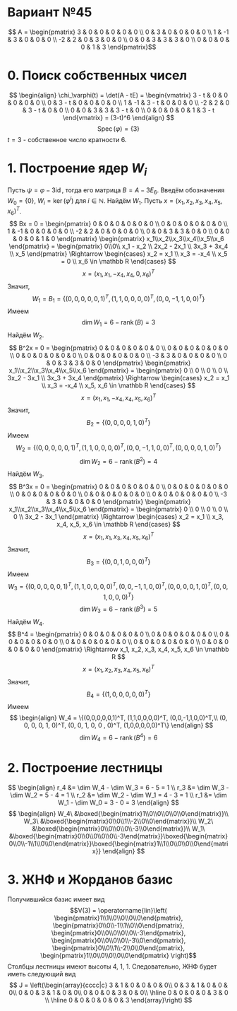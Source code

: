 # Вариант №45
$$
A = \begin{pmatrix}
3 & 0 & 0 & 0 & 0 & 0 \\ 
0 & 3 & 0 & 0 & 0 & 0 \\
1 & -1 & 3 & 0 & 0 & 0 \\
-2 & 2 & 0 & 3 & 0 & 0 \\
0 & 0 & 3 & 3 & 3 & 0 \\
0 & 0 & 0 & 0 & 1 & 3
\end{pmatrix}$$
# 0. Поиск собственных чисел
$$
\begin{align}
	\chi_\varphi(t) = \det(A - tE) = 
	\begin{vmatrix}
	3 - t & 0 & 0 & 0 & 0 & 0 \\ 
	0 & 3 - t & 0 & 0 & 0 & 0 \\
	1 & -1 & 3 - t & 0 & 0 & 0 \\
	-2 & 2 & 0 & 3 - t & 0 & 0 \\
	0 & 0 & 3 & 3 & 3 - t & 0 \\
	0 & 0 & 0 & 0 & 1 & 3 - t
	\end{vmatrix} = (3-t)^6
\end{align}
$$
$$\operatorname{Spec}(\varphi) = \{3\}$$
$t = 3$ - собственное число кратности 6.
# 1. Построение ядер $W_i$
Пусть $\psi = \varphi - 3\operatorname{id}$, тогда его матрица $B = A - 3E_6$. Введём обозначения $W_0 = \{0\}$, $W_i = \ker(\varphi^i)$ для $i \in \mathbb N$. 
Найдём $W_1$. Пусть $x = (x_1, x_2, x_3, x_4, x_5, x_6)^T$. 
$$
Bx = 0 = 
\begin{pmatrix}
	0 & 0 & 0 & 0 & 0 & 0 \\ 
	0 & 0 & 0 & 0 & 0 & 0 \\
	1 & -1 & 0 & 0 & 0 & 0 \\
	-2 & 2 & 0 & 0 & 0 & 0 \\
	0 & 0 & 3 & 3 & 0 & 0 \\
	0 & 0 & 0 & 0 & 1 & 0
\end{pmatrix}
\begin{pmatrix}
	x_1\\x_2\\x_3\\x_4\\x_5\\x_6
\end{pmatrix} =
\begin{pmatrix}
	0\\0\\ x_1 - x_2 \\ 2x_2 - 2x_1 \\ 3x_3 + 3x_4 \\ x_5
\end{pmatrix}
\Rightarrow
\begin{cases}
	x_2 = x_1 \\
	x_3 = -x_4 \\
	x_5 = 0 \\
	x_6 \in \mathbb R
\end{cases}
$$
$$x = (x_1, x_1, -x_4, x_4, 0, x_6)^T$$
Значит,
$$W_1 = B_1 = \{(0,0,0,0,0,1)^T, (1,1,0,0,0,0)^T, (0,0,-1,1,0,0)^T\}$$
Имеем $$\dim W_1 = 6 - \operatorname{rank}(B) = 3$$
Найдём $W_2$.
$$
B^2x = 0 =
\begin{pmatrix}
	0 & 0 & 0 & 0 & 0 & 0 \\ 
	0 & 0 & 0 & 0 & 0 & 0 \\
	0 & 0 & 0 & 0 & 0 & 0 \\
	0 & 0 & 0 & 0 & 0 & 0 \\
	-3 & 3 & 0 & 0 & 0 & 0 \\
	0 & 0 & 3 & 3 & 0 & 0
\end{pmatrix}
\begin{pmatrix}
	x_1\\x_2\\x_3\\x_4\\x_5\\x_6
\end{pmatrix} =
\begin{pmatrix}
	0 \\ 0 \\ 0 \\ 0 \\ 3x_2 - 3x_1 \\ 3x_3 + 3x_4
\end{pmatrix}
\Rightarrow
\begin{cases}
	x_2 = x_1 \\
	x_3 = -x_4 \\
	x_5, x_6 \in \mathbb R
\end{cases}
$$
$$x = (x_1, x_1, -x_4, x_4, x_5, x_6)^T$$
Значит, $$B_2 = \{(0, 0, 0, 0, 1, 0)^T\}$$
Имеем 
$$W_2 = \{(0,0,0,0,0,1)^T, (1,1,0,0,0,0)^T, (0,0,-1,1,0,0)^T, (0, 0, 0, 0, 1, 0)^T\}$$
$$\dim W_2 = 6 - \operatorname{rank}(B^2) = 4$$
Найдём $W_3$.
$$
B^3x = 0 =
\begin{pmatrix}
	0 & 0 & 0 & 0 & 0 & 0 \\ 
	0 & 0 & 0 & 0 & 0 & 0 \\
	0 & 0 & 0 & 0 & 0 & 0 \\
	0 & 0 & 0 & 0 & 0 & 0 \\
	0 & 0 & 0 & 0 & 0 & 0 \\
	-3 & 3 & 0 & 0 & 0 & 0
\end{pmatrix}
\begin{pmatrix}
	x_1\\x_2\\x_3\\x_4\\x_5\\x_6
\end{pmatrix} =
\begin{pmatrix}
	0 \\ 0 \\ 0 \\ 0 \\ 0 \\ 3x_2 - 3x_1
\end{pmatrix}
\Rightarrow
\begin{cases}
	x_2 = x_1 \\
	x_3, x_4, x_5, x_6 \in \mathbb R
\end{cases}
$$
$$x = (x_1, x_1, x_3, x_4, x_5, x_6)^T$$
Значит,
$$B_3 = \{(0, 0, 1, 0, 0 , 0)^T\}$$
Имеем 
$$W_3 = \{(0,0,0,0,0,1)^T, (1,1,0,0,0,0)^T, (0,0,-1,1,0,0)^T, (0, 0, 0, 0, 1, 0)^T, (0, 0, 1, 0, 0 , 0)^T\}$$
$$\dim W_3 = 6 - \operatorname{rank}(B^3) = 5$$
Найдём $W_4$.
$$
B^4 =
\begin{pmatrix}
	0 & 0 & 0 & 0 & 0 & 0 \\ 
	0 & 0 & 0 & 0 & 0 & 0 \\
	0 & 0 & 0 & 0 & 0 & 0 \\
	0 & 0 & 0 & 0 & 0 & 0 \\
	0 & 0 & 0 & 0 & 0 & 0 \\
	0 & 0 & 0 & 0 & 0 & 0
\end{pmatrix}
\Rightarrow x_1, x_2, x_3, x_4, x_5, x_6 \in \mathbb R
$$
$$x = (x_1, x_2, x_3, x_4, x_5, x_6)^T$$
Значит, $$B_4 = \{(1,0,0,0,0,0)^T\}$$
Имеем 
$$
\begin{align}
W_4 = \{(0,0,0,0,0,1)^T, (1,1,0,0,0,0)^T, (0,0,-1,1,0,0)^T,\\ (0, 0, 0, 0, 1, 0)^T, (0, 0, 1, 0, 0 , 0)^T, (1,0,0,0,0,0)^T\}
\end{align}
$$
$$\dim W_4 = 6 - \operatorname{rank}(B^4) = 6$$
# 2. Построение лестницы
$$
\begin{align}
	r_4 &= \dim W_4 - \dim W_3 = 6 - 5 = 1 \\
	r_3 &= \dim W_3 - \dim W_2 = 5 - 4 = 1 \\
	r_2 &= \dim W_2 - \dim W_1 = 4 - 3 = 1 \\
	r_1 &= \dim W_1 - \dim W_0 = 3 - 0 = 3
\end{align}
$$
$$
\begin{align}
W_4\ &\boxed{\begin{matrix}1\\0\\0\\0\\0\\0\end{matrix}}\\
W_3\ &\boxed{\begin{matrix}0\\0\\1\\-2\\0\\0\end{matrix}}\\
W_2\ &\boxed{\begin{matrix}0\\0\\0\\0\\-3\\0\end{matrix}}\\
W_1\ &\boxed{\begin{matrix}0\\0\\0\\0\\0\\-3\end{matrix}}\boxed{\begin{matrix}0\\0\\-1\\1\\0\\0\end{matrix}}\boxed{\begin{matrix}1\\1\\0\\0\\0\\0\end{matrix}}
\end{align}
$$
# 3. ЖНФ и Жорданов базис
Получившийся базис имеет вид
$$V(3) = \operatorname{lin}\left(
\begin{pmatrix}1\\1\\0\\0\\0\\0\end{pmatrix},
\begin{pmatrix}0\\0\\-1\\1\\0\\0\end{pmatrix},
\begin{pmatrix}0\\0\\0\\0\\0\\-3\end{pmatrix},
\begin{pmatrix}0\\0\\0\\0\\-3\\0\end{pmatrix},
\begin{pmatrix}0\\0\\1\\-2\\0\\0\end{pmatrix},
\begin{pmatrix}1\\0\\0\\0\\0\\0\end{pmatrix}
\right)$$
Столбцы лестницы имеют высоты 4, 1, 1. Следовательно, ЖНФ будет иметь следующий вид
$$
J = \left(\begin{array}{cccc|c}
	3 & 1 & 0 & 0 & 0 & 0\\
	0 & 3 & 1 & 0 & 0 & 0\\
	0 & 0 & 3 & 1 & 0 & 0\\
	0 & 0 & 0 & 3 & 0 & 0\\ 
	\hline
	0 & 0 & 0 & 0 & 3 & 0 \\
	\hline
	0 & 0 & 0 & 0 & 0 & 3
\end{array}\right)
$$
